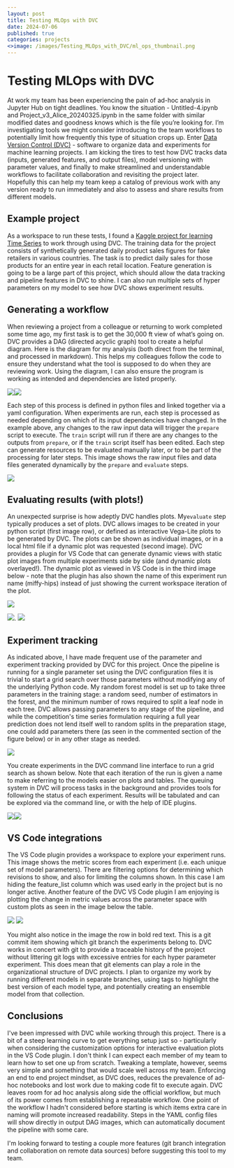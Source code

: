 ```yaml
---
layout: post
title: Testing MLOps with DVC
date: 2024-07-06
published: true
categories: projects
<>image: /images/Testing_MLOps_with_DVC/ml_ops_thumbnail.png
---
```


# Testing MLOps with DVC
At work my team has been experiencing the pain of ad-hoc analysis in Jupyter Hub on tight deadlines.  You know the situation - Untitled-4.ipynb and Project_v3_Alice_20240325.ipynb in the same folder with similar modified dates and goodness knows which is the file you’re looking for.  I’m investigating tools we might consider introducing to the team workflows to potentially limit how frequently this type of situation crops up. Enter [Data Version Control \(DVC\)](https://dvc.org) - software to organize data and experiments for machine learning projects. I am kicking the tires to test how DVC tracks data (inputs, generated features, and output files), model versioning with parameter values, and finally to make streamlined and understandable workflows to facilitate collaboration and revisiting the project later.  Hopefully this can help my team keep a catalog of previous work with any version ready to run immediately and also to assess and share results from different models.

## Example project
As a workspace to run these tests, I found a [Kaggle project for learning Time Series](https://www.kaggle.com/competitions/playground-series-s3e19/overview) to work through using DVC. The training data for the project consists of synthetically generated daily product sales figures for fake retailers in various countries.  The task is to predict daily sales for those products for an entire year in each retail location.  Feature generation is going to be a large part of this project, which should allow the data tracking and pipeline features in DVC to shine.  I can also run multiple sets of hyper parameters on my model to see how DVC shows experiment results.

## Generating a workflow
When reviewing a project from a colleague or returning to work completed some time ago, my first task is to get the 30,000 ft view of what’s going on.  DVC provides a DAG (directed acyclic graph) tool to create a helpful diagram.  Here is the diagram for my analysis (both direct from the terminal, and processed in markdown).  This helps my colleagues follow the code to ensure they understand what the tool is supposed to do when they are reviewing work.  Using the diagram, I can also ensure the program is working as intended and dependencies are listed properly.  

![](/images/Testing_MLOps_with_DVC/Screenshot%202024-06-30%20at%205.48.29%20AM.png)<!-- {"width":216} -->![](/images/Testing_MLOps_with_DVC/Screenshot%202024-06-30%20at%205.48.50%20AM.png)<!-- {"width":225} -->

Each step of this process is defined in python files and linked together via a yaml configuration.  When experiments are run, each step is processed as needed depending on which of its input dependencies have changed.  In the example above, any changes to the raw input data will trigger the `prepare` script to execute.  The `train` script will run if there are any changes to the outputs from `prepare`, or if the `train` script itself has been edited.  Each step can generate resources to be evaluated manually later, or to be part of the processing for later steps.  This image shows the raw input files and data files generated dynamically by the `prepare` and `evaluate` steps.

![](/images/Testing_MLOps_with_DVC/Screenshot%202024-06-30%20at%205.52.42%20AM.png)<!-- {"width":229} -->

## Evaluating results (with plots!)
An unexpected surprise is how adeptly DVC handles plots.  My`evaluate` step typically produces a set of plots.  DVC allows images to be created in your python script (first image row), or defined as interactive Vega-Lite plots to be generated by DVC.  The plots can be shown as individual images, or in a local html file if a dynamic plot was requested (second image).  DVC provides a plugin for VS Code that can generate dynamic views with static plot images from multiple experiments side by side (and dynamic plots overlayed!).  The dynamic plot as viewed in VS Code is in the third image below - note that the plugin has also shown the name of this experiment run name (miffy-hips) instead of just showing the current workspace iteration of the plot.

![](/images/Testing_MLOps_with_DVC/Screenshot%202024-06-30%20at%206.15.59%20AM.png)


![](/images/Testing_MLOps_with_DVC/Screenshot%202024-06-30%20at%208.14.35%20AM.png)<!-- {"width":259} -->.     ![](/images/Testing_MLOps_with_DVC/Screenshot%202024-06-30%20at%207.26.37%20AM.png)<!-- {"width":370} -->


## Experiment tracking
As indicated above, I have made frequent use of the parameter and experiment tracking provided by DVC for this project.  Once the pipeline is running for a single parameter set using the DVC configuration files it is trivial to start a grid search over those parameters without modifying any of the underlying Python code.  My random forest model is set up to take three parameters in the training stage: a random seed, number of estimators in the forest, and the minimum number of rows required to split a leaf node in each tree.   DVC allows passing parameters to any stage of the pipeline, and  while the competition's time series formulation requiring a full year prediction does not lend itself well to random splits in the preparation stage, one could add parameters there (as seen in the commented section of the figure below) or in any other stage as needed. 

![](/images/Testing_MLOps_with_DVC/Screenshot%202024-06-30%20at%203.35.38%20PM.png)

You create experiments in the DVC command line interface to run a grid search as shown below.  Note that each iteration of the run is given a name to make referring to the models easier on plots and tables.  The queuing system in DVC will process tasks in the background and provides tools for following the status of each experiment.  Results will be tabulated and can be explored via the command line, or with the help of IDE plugins.

![](/images/Testing_MLOps_with_DVC/Screenshot%202024-06-30%20at%207.57.32%20AM.png)![](/images/Testing_MLOps_with_DVC/Screenshot%202024-06-30%20at%207.58.57%20AM.png)<!-- {"width":386} -->

## VS Code integrations
The VS Code plugin provides a workspace to explore your experiment runs.  This image shows the metric scores from each experiment (i.e. each unique set of model parameters).  There are filtering options for determining which revisions to show, and also for limiting the columns shown.  In this case I am hiding the feature_list column which was used early in the project but is no longer active.   Another feature of the DVC VS Code plugin I am enjoying is plotting the change in metric values across the parameter space with custom plots as seen in the image below the table.

![](/images/Testing_MLOps_with_DVC/Screenshot%202024-06-30%20at%201.20.20%20PM.png)
![](/images/Testing_MLOps_with_DVC/Screenshot%202024-06-30%20at%208.12.06%20AM.png)

You might also notice in the image the row in bold red text.  This is a git commit item showing which git branch the experiments belong to.  DVC works in concert with git to provide a traceable history of the project without littering git logs with excessive entries for each hyper parameter experiment.  This does mean that git elements can play a role in the organizational structure of DVC projects. I plan to organize my work by running different models in separate branches, using tags to highlight the best version of each model type, and potentially creating an ensemble model from that collection.

## Conclusions
I've been impressed with DVC while working through this project.  There is a bit of a steep learning curve to get everything setup just so - particularly when considering the customization options for interactive evaluation plots in the VS Code plugin.  I don't think I can expect each member of my team to learn how to set one up from scratch.  Tweaking a template, however, seems very simple and something that would scale well across my team. Enforcing an end to end project mindset, as DVC does, reduces the prevalence of ad-hoc notebooks and lost work due to making code fit to execute again.  DVC leaves room for ad hoc analysis along side the official workflow, but much of its power comes from establishing a repeatable workflow.  One point of the workflow I hadn't considered before starting is which items extra care in naming will promote increased readability.  Steps in the YAML config files will show directly in output DAG images, which can automatically document the pipeline with some care.

I'm looking forward to testing a couple more features (git branch integration and collaboration on remote data sources) before suggesting this tool to my team.
